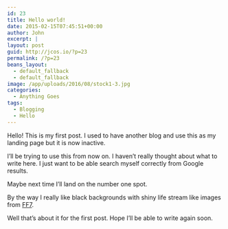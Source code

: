 ```yaml
---
id: 23
title: Hello world!
date: 2015-02-15T07:45:51+00:00
author: John
excerpt: |
layout: post
guid: http://jcos.io/?p=23
permalink: /?p=23
beans_layout:
  - default_fallback
  - default_fallback
image: /app/uploads/2016/08/stock1-3.jpg
categories:
  - Anything Goes
tags:
  - Blogging
  - Hello
---
```

Hello! This is my first post. I used to have another blog and use this as my landing page but it is now inactive.

I&#8217;ll be trying to use this from now on. I haven&#8217;t really thought about what to write here. I just want to be able search myself correctly from Google results.

Maybe next time I&#8217;ll land on the number one spot.

By the way I really like black backgrounds with shiny life stream like images from [FF7](http://en.wikipedia.org/wiki/Final_Fantasy_VII).

Well that&#8217;s about it for the first post. Hope I&#8217;ll be able to write again soon.